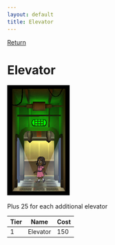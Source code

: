 ```yaml
---
layout: default
title: Elevator
---
```

[Return](../index.html)

Elevator
===========

![Science Lab](img/t1images/singleelevator.jpg)

Plus 25 for each additional elevator

Tier | Name | Cost
------|------|------
1 | Elevator | 150

